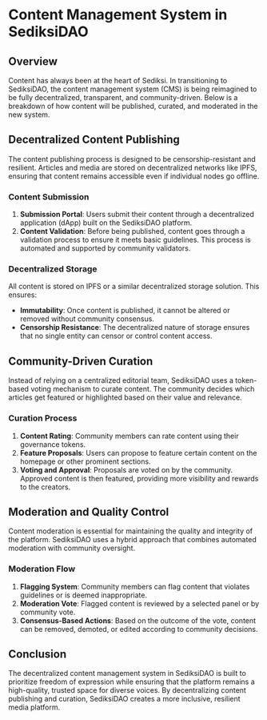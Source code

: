 # Content Management System in SediksiDAO

## Overview

Content has always been at the heart of Sediksi. In transitioning to SediksiDAO, the content management system (CMS) is being reimagined to be fully decentralized, transparent, and community-driven. Below is a breakdown of how content will be published, curated, and moderated in the new system.

## Decentralized Content Publishing

The content publishing process is designed to be censorship-resistant and resilient. Articles and media are stored on decentralized networks like IPFS, ensuring that content remains accessible even if individual nodes go offline.

### Content Submission

1. **Submission Portal**: Users submit their content through a decentralized application (dApp) built on the SediksiDAO platform.
2. **Content Validation**: Before being published, content goes through a validation process to ensure it meets basic guidelines. This process is automated and supported by community validators.

### Decentralized Storage

All content is stored on IPFS or a similar decentralized storage solution. This ensures:
- **Immutability**: Once content is published, it cannot be altered or removed without community consensus.
- **Censorship Resistance**: The decentralized nature of storage ensures that no single entity can censor or control content access.

## Community-Driven Curation

Instead of relying on a centralized editorial team, SediksiDAO uses a token-based voting mechanism to curate content. The community decides which articles get featured or highlighted based on their value and relevance.

### Curation Process

1. **Content Rating**: Community members can rate content using their governance tokens.
2. **Feature Proposals**: Users can propose to feature certain content on the homepage or other prominent sections.
3. **Voting and Approval**: Proposals are voted on by the community. Approved content is then featured, providing more visibility and rewards to the creators.

## Moderation and Quality Control

Content moderation is essential for maintaining the quality and integrity of the platform. SediksiDAO uses a hybrid approach that combines automated moderation with community oversight.

### Moderation Flow

1. **Flagging System**: Community members can flag content that violates guidelines or is deemed inappropriate.
2. **Moderation Vote**: Flagged content is reviewed by a selected panel or by community vote.
3. **Consensus-Based Actions**: Based on the outcome of the vote, content can be removed, demoted, or edited according to community decisions.

## Conclusion

The decentralized content management system in SediksiDAO is built to prioritize freedom of expression while ensuring that the platform remains a high-quality, trusted space for diverse voices. By decentralizing content publishing and curation, SediksiDAO creates a more inclusive, resilient media platform.
